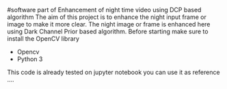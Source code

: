 #software part of Enhancement of night time video using DCP based algorithm
The aim of this project is to enhance the night input frame or image to make it more clear.
The night image or frame is enhanced here using Dark Channel Prior based algorithm. Before starting make sure to install the 
OpenCV library 

- Opencv
- Python 3

This code is already tested on jupyter notebook you can use it as reference ....
